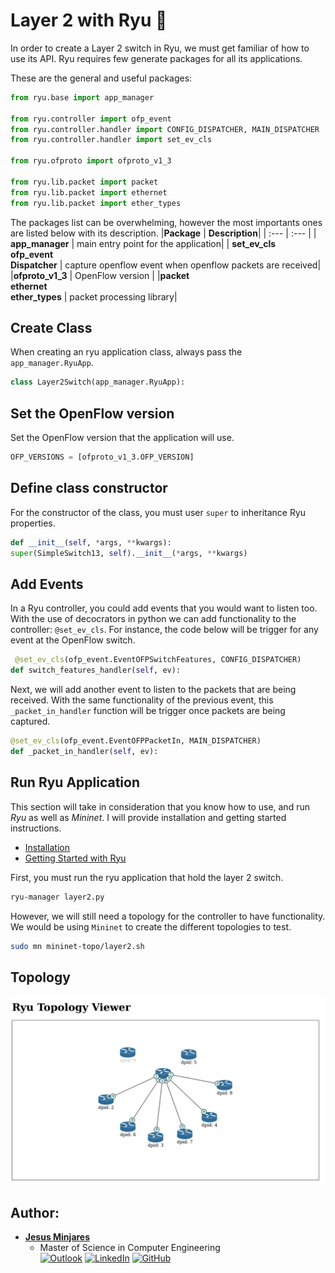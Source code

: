# Layer 2 with Ryu :dragon:

In order to create a Layer 2 switch in Ryu, we must get familiar of how to use its API. Ryu requires few generate packages for all its applications.

These are the general and useful packages: 
```python
from ryu.base import app_manager

from ryu.controller import ofp_event
from ryu.controller.handler import CONFIG_DISPATCHER, MAIN_DISPATCHER
from ryu.controller.handler import set_ev_cls

from ryu.ofproto import ofproto_v1_3

from ryu.lib.packet import packet
from ryu.lib.packet import ethernet
from ryu.lib.packet import ether_types
```
The packages list can be overwhelming, however the most importants ones are listed below with its description. 
|**Package** | **Description**|
| :---   | :---       |
| **app_manager** | main entry point for the application|
| **set_ev_cls**<br>**ofp_event**<br>**Dispatcher** | capture openflow event when openflow packets are received|
|**ofproto_v1_3** | OpenFlow version |
|**packet**<br>**ethernet**<br>**ether_types** | packet processing library|

## Create Class
When creating an ryu application class, always pass the `app_manager.RyuApp`.
```python
class Layer2Switch(app_manager.RyuApp): 
```

## Set the OpenFlow version
Set the OpenFlow version that the application will use.
```python
OFP_VERSIONS = [ofproto_v1_3.OFP_VERSION]
```
## Define class constructor
For the constructor of the class, you must user `super` to inheritance Ryu properties.
```python
def __init__(self, *args, **kwargs):
super(SimpleSwitch13, self).__init__(*args, **kwargs)
```

## Add Events 
In a Ryu controller, you could add events that you would want to listen too. With the use of decocrators in python we can add functionality to the controller: `@set_ev_cls`. For instance, the code below will be trigger for any event at the OpenFlow switch. 
```python
 @set_ev_cls(ofp_event.EventOFPSwitchFeatures, CONFIG_DISPATCHER)
def switch_features_handler(self, ev):
```
Next, we will add another event to listen to the packets that are being received. With the same functionality of the previous event, this `_packet_in_handler` function will be trigger once packets are being captured.
```python
@set_ev_cls(ofp_event.EventOFPPacketIn, MAIN_DISPATCHER)
def _packet_in_handler(self, ev):
```

## Run Ryu Application
This section will take in consideration that you know how to use, and run *Ryu* as well as *Mininet*. I will provide installation and getting started instructions.
* [Installation](../ryu_install/README.md)
* [Getting Started with Ryu](GettingStarted.md)

First, you must run the ryu application that hold the layer 2 switch.
```bash
ryu-manager layer2.py
```
However, we will still need a topology for the controller to have functionality. We would be using `Mininet` to create the different topologies to test.  

```bash
sudo mn mininet-topo/layer2.sh
```

## Topology
<img src="../Topology-images/Layer%202%20Topology.png">


## **Author:**
* [**Jesus Minjares**](https://github.com/jminjares4)<br>
  * Master of Science in Computer Engineering<br>
[![Outlook](https://img.shields.io/badge/Microsoft_Outlook-0078D4?style=for-the-badge&logo=microsoft-outlook&logoColor=white&style=flat)](mailto:jminjares4@miners.utep.edu) 
[![LinkedIn](https://img.shields.io/badge/LinkedIn-0077B5?style=for-the-badge&logo=linkedin&logoColor=white&style=flat)](https://www.linkedin.com/in/jesus-minjares-157a21195/) [![GitHub](https://img.shields.io/badge/GitHub-100000?style=for-the-badge&logo=github&logoColor=white&style=flat)](https://github.com/jminjares4)
